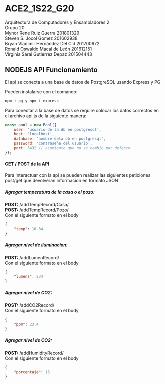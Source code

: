 # ACE2_1S22_G20
 Arquitectura de Computadores y Ensambladores 2<br />
 Grupo 20<br />
 Mynor Rene Ruiz Guerra            201801329<br />
 Steven S. Jocol Gomez             201602938<br />
 Bryan Vladimir Hernández Del Cid  201700672<br />
 Ronald Oswaldo Macal de León      201612151<br />
 Virginia Sarai Gutierrez Depaz    201504443


## NODEJS API Funcionamiento

El api se conecta a una base de datos de PostgreSQL usando Express y PG<br />

Pueden instalarse con el comando: <br/>
```bash 
npm i pg y npm i express
```

Para conectar a la base de datos se require colocar los datos correctos en el archivo api.js de la siguiente manera: <br/>

~~~javascript
const pool = new Pool({
    user: 'usuario de la db en postgresql',
    host: 'localhost',
    database: 'nombre dela db en postgresql',
    password: 'contraseña del usuario',
    port: 5432 // asumiento que no se cambio por defecto
});
~~~

#### GET / POST de la API

Para interactuar con la api se pueden realizar las siguientes peticiones post/get que devolveran informacion en formato JSON

##### Agregar temperatura de la casa o el pozo: 
 **POST:** /addTempRecord/Casa/ <br/>
 **POST:** /addTempRecord/Pozo/ <br/>
 Con el siguiente formato en el body
 ```json
 {
     "temp": 10.34 
 }
 ```
 
 ##### Agregar nivel de iluminacion: 
 **POST:** /addLumenRecord/ <br/>
 Con el siguiente formato en el body <br/>
 ```json
 {
     "lumens": 234 
 }
 ```
 
 ##### Agregar nivel de CO2: 
 **POST:** /addCO2Record/ <br />
 Con el siguiente formato en el body <br/>
 ```json
 {
     "ppm": 23.4 
 }
 ```
 
 ##### Agregar nivel de CO2: 
 **POST:** /addHumidityRecord/ <br/>
 Con el siguiente formato en el body <br/>
 ```json
 {
     "porcentaje": 15 
 }
 ```
